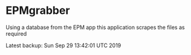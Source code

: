 # EPMgrabber
Using a database from the EPM app this application scrapes the files as required


Latest backup: Sun Sep 29 13:42:01 UTC 2019
